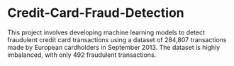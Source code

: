 # Credit-Card-Fraud-Detection
This project involves developing machine learning models to detect fraudulent credit card transactions using a dataset of 284,807 transactions made by European cardholders in September 2013. The dataset is highly imbalanced, with only 492 fraudulent transactions.
